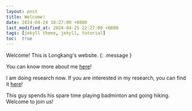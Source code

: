 ```yaml
---
layout: post
title: Welcome!
date: 2024-04-24 10:27:00 +0800
last_modified_at: 2024-04-25 22:27:00 +0800
tags: [jekyll theme, jekyll, tutorial]
toc:  true
---
```

Welcome! This is Longkang's website.
{: .message }

You can know more about me [here](https://lk-peng.github.io/about/)!

I am doing research now. If you are interested in my research, you can find it [here](https://lk-peng.github.io/research/)!

This guy spends his spare time playing badminton and going hiking. Welcome to join us!
